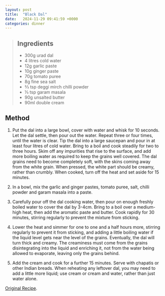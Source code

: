 ```yaml
---
layout: post
title:  "Black Dal"
date:   2024-11-29 09:41:59 +0000
categories: dinner
---
```

> ## Ingredients
>
> - 300g urad dal
> - 4 litres cold water
> - 12g garlic paste
> - 10g ginger paste
> - 70g tomato puree
> - 8g fine sea salt
> - ⅔ tsp deggi mirch chilli powder
> - ⅓ tsp garam masala
> - 90g unsalted butter
> - 90ml double cream





## Method

1. Put the dal into a large bowl, cover with water and whisk for 10 seconds. Let the dal settle, then pour out the water. Repeat three or four times, until the water is clear. Tip the dal into a large saucepan and pour in at least four litres of cold water. Bring to a boil and cook steadily for two to three hours. Skim off any impurities that rise to the surface, and add more boiling water as required to keep the grains well covered. The dal grains need to become completely soft, with the skins coming away from the white grain. When pressed, the white part should be creamy, rather than crumbly. When cooked, turn off the heat and set aside for 15 minutes.

2. In a bowl, mix the garlic and ginger pastes, tomato puree, salt, chilli powder and garam masala into a paste.

3. Carefully pour off the dal cooking water, then pour on enough freshly boiled water to cover the dal by 3-4cm. Bring to a boil over a medium-high heat, then add the aromatic paste and butter. Cook rapidly for 30 minutes, stirring regularly to prevent the mixture from sticking.

4. Lower the heat and simmer for one to one and a half hours more, stirring regularly to prevent it from sticking, and adding a little boiling water if the liquid level gets near the level of the grains. Eventually, the dal will turn thick and creamy. The creaminess must come from the grains disintegrating into the liquid and enriching it, not from the water being allowed to evaporate, leaving only the grains behind.

5. Add the cream and cook for a further 15 minutes. Serve with chapatis or other Indian breads. When reheating any leftover dal, you may need to add a little more liquid; use cream or cream and water, rather than just water alone.


[Original Recipe][original-recipe].

[original-recipe]: https://www.theguardian.com/food/2019/sep/07/four-classic-indian-recipes-dishoom-chaat-dal-salad-jackfruit-biyani-chicken-makhani-curry